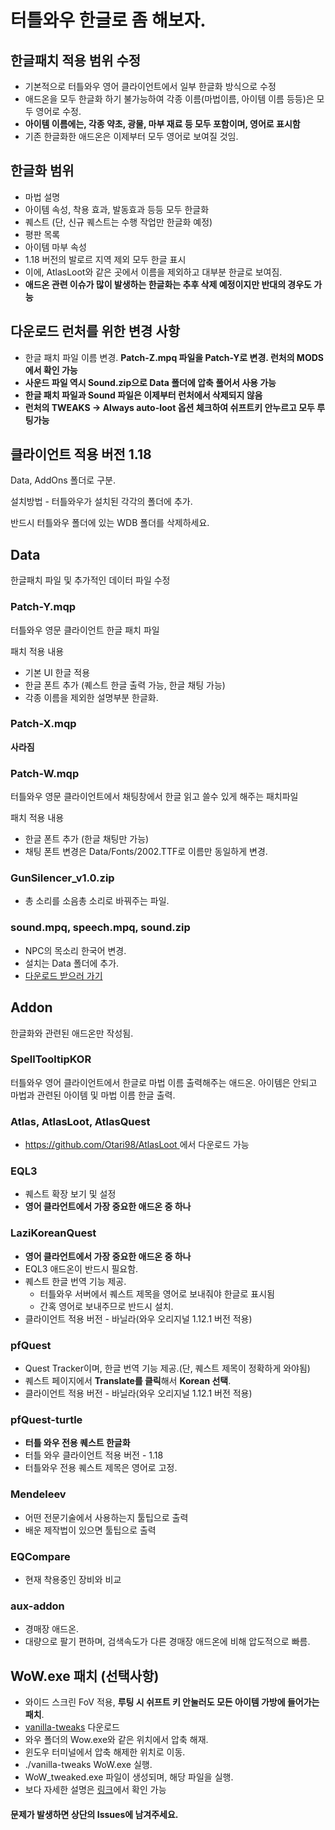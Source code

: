 # 터틀와우 한글로 좀 해보자.

## 한글패치 적용 범위 수정
* 기본적으로 터틀와우 영어 클라이언트에서 일부 한글화 방식으로 수정
* 애드온을 모두 한글화 하기 불가능하여 각종 이름(마법이름, 아이템 이름 등등)은 모두 영어로 수정.
* **아이템 이름에는, 각종 약초, 광물, 마부 재료 등 모두 포함이며, 영어로 표시함**
* 기존 한글화한 애드온은 이제부터 모두 영어로 보여질 것임.

## 한글화 범위
* 마법 설명
* 아이템 속성, 착용 효과, 발동효과 등등 모두 한글화
* 퀘스트 (단, 신규 퀘스트는 수행 작업만 한글화 예정)
* 평판 목록
* 아이템 마부 속성
* 1.18 버전의 발로르 지역 제외 모두 한글 표시
* 이에, AtlasLoot와 같은 곳에서 이름을 제외하고 대부분 한글로 보여짐.
* **애드온 관련 이슈가 많이 발생하는 한글화는 추후 삭제 예정이지만 반대의 경우도 가능**

## 다운로드 런처를 위한 변경 사항
* 한글 패치 파일 이름 변경. **Patch-Z.mpq 파일을 Patch-Y로 변경. 런처의 MODS에서 확인 가능**
* **사운드 파일 역시 Sound.zip으로 Data 폴더에 압축 풀어서 사용 가능**
* **한글 패치 파일과 Sound 파일은 이제부터 런처에서 삭제되지 않음**
* **런처의 TWEAKS -> Always auto-loot 옵션 체크하여 쉬프트키 안누르고 모두 루팅가능**

## 클라이언트 적용 버전 1.18
Data, AddOns 폴더로 구분.

설치방법 - 터틀와우가 설치된 각각의 폴더에 추가.

반드시 터틀와우 폴더에 있는 WDB 폴더를 삭제하세요.


## Data
한글패치 파일 및 추가적인 데이터 파일 수정

### Patch-Y.mqp
터틀와우 영문 클라이언트 한글 패치 파일

패치 적용 내용
* 기본 UI 한글 적용
* 한글 폰트 추가 (퀘스트 한글 출력 가능, 한글 채팅 가능)
* 각종 이름을 제외한 설명부분 한글화.

### Patch-X.mqp
**사라짐**

### Patch-W.mqp
터틀와우 영문 클라이언트에서 채팅창에서 한글 읽고 쓸수 있게 해주는 패치파일

패치 적용 내용
* 한글 폰트 추가 (한글 채팅만 가능)
* 채팅 폰트 변경은 Data/Fonts/2002.TTF로 이름만 동일하게 변경.

### GunSilencer_v1.0.zip
* 총 소리를 소음총 소리로 바꿔주는 파일.

### sound.mpq, speech.mpq, sound.zip
* NPC의 목소리 한국어 변경.
* 설치는 Data 폴더에 추가.
* [다운로드 받으러 가기](http://naver.me/5KbRjehg)


## Addon
한글화와 관련된 애드온만 작성됨.

### SpellTooltipKOR
터틀와우 영어 클라이언트에서 한글로 마법 이름 출력해주는 애드온.
아이템은 안되고 마법과 관련된 아이템 및 마법 이름 한글 출력.


### Atlas, AtlasLoot, AtlasQuest
* [https://github.com/Otari98/AtlasLoot ](https://github.com/Otari98/AtlasLoot)에서 다운로드 가능

### EQL3
* 퀘스트 확장 보기 및 설정
* **영어 클라언트에서 가장 중요한 애드온 중 하나**

### LaziKoreanQuest
* **영어 클라언트에서 가장 중요한 애드온 중 하나**
* EQL3 애드온이 반드시 필요함.
* 퀘스트 한글 번역 기능 제공.
  - 터틀와우 서버에서 퀘스트 제목을 영어로 보내줘야 한글로 표시됨
  -  간혹 영어로 보내주므로 반드시 설치.
* 클라이언트 적용 버전 - 바닐라(와우 오리지널 1.12.1 버전 적용)   

### pfQuest
* Quest Tracker이며, 한글 번역 기능 제공.(단, 퀘스트 제목이 정확하게 와야됨)
* 퀘스트 페이지에서 **Translate를 클릭**해서 **Korean 선택**.
* 클라이언트 적용 버전 - 바닐라(와우 오리지널 1.12.1 버전 적용)

### pfQuest-turtle
* **터틀 와우 전용 퀘스트 한글화**
* 터틀 와우 클라이언트 적용 버전 - 1.18
* 터틀와우 전용 퀘스트 제목은 영어로 고정.

### Mendeleev
* 어떤 전문기술에서 사용하는지 툴팁으로 출력
* 배운 제작법이 있으면 툴팁으로 출력

### EQCompare
* 현재 착용중인 장비와 비교

### aux-addon 
* 경매장 애드온.
* 대량으로 팔기 편하며, 검색속도가 다른 경매장 애드온에 비해 압도적으로 빠름.

## WoW.exe 패치 (선택사항)
* 와이드 스크린 FoV 적용, **루팅 시 쉬프트 키 안눌러도 모든 아이템 가방에 들어가는 패치**.
* [vanilla-tweaks](https://github.com/brndd/vanilla-tweaks/releases/download/v1.6.0/vanilla-tweaks_v1.6.0_x86_64-pc-windows-gnu.zip) 다운로드
* 와우 폴더의 Wow.exe와 같은 위치에서 압축 해재.
* 윈도우 터미널에서 압축 해제한 위치로 이동.
* ./vanilla-tweaks WoW.exe 실행.
* WoW_tweaked.exe 파일이 생성되며, 해당 파일을 실행.
* 보다 자세한 설명은 [링크](https://github.com/brndd/vanilla-tweaks)에서 확인 가능


#### 문제가 발생하면 상단의 Issues에 남겨주세요.